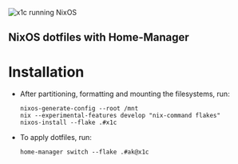 ![x1c running NixOS](https://user-images.githubusercontent.com/42554663/181168480-c05092dd-5914-4f80-954b-f459e7317800.png)

## NixOS dotfiles with Home-Manager

# Installation

- After partitioning, formatting and mounting the filesystems, run:

    ```shell
    nixos-generate-config --root /mnt
    nix --experimental-features develop "nix-command flakes"
    nixos-install --flake .#x1c
    ```

- To apply dotfiles, run:
 
    ```shell
    home-manager switch --flake .#ak@x1c
    ```
